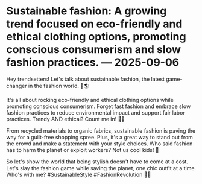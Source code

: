 # Sustainable fashion: A growing trend focused on eco-friendly and ethical clothing options, promoting conscious consumerism and slow fashion practices. — 2025-09-06

Hey trendsetters! Let's talk about sustainable fashion, the latest game-changer in the fashion world. 🌿🌎

It's all about rocking eco-friendly and ethical clothing options while promoting conscious consumerism. Forget fast fashion and embrace slow fashion practices to reduce environmental impact and support fair labor practices. Trendy AND ethical? Count me in! 💁‍♀️

From recycled materials to organic fabrics, sustainable fashion is paving the way for a guilt-free shopping spree. Plus, it's a great way to stand out from the crowd and make a statement with your style choices. Who said fashion has to harm the planet or exploit workers? Not us cool kids! 🌟

So let's show the world that being stylish doesn't have to come at a cost. Let's slay the fashion game while saving the planet, one chic outfit at a time. Who's with me? #SustainableStyle #FashionRevolution 💚👗